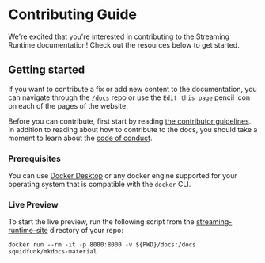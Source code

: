 # Contributing Guide

We're excited that you're interested in contributing to the Streaming Runtime documentation! Check out the resources below to get started.

## Getting started

If you want to contribute a fix or add new content to the documentation, you can
navigate through the [`/docs`](docs) repo or use the `Edit this page` pencil icon on each of the pages of
the website.

Before you can contribute, first start by reading [the contributor
guidelines](../CONTRIBUTING.md). In addition to
reading about how to contribute to the docs, you should take a moment to learn
about the [code of conduct](../CODE_OF_CONDUCT.md).

### Prerequisites

You can use [Docker Desktop](https://www.docker.com/products/docker-desktop) or any docker engine supported for your operating system that is compatible with the `docker` CLI.

### Live Preview

To start the live preview, run the following script from the [streaming-runtime-site](./) directory of your repo:

```shell
docker run --rm -it -p 8000:8000 -v ${PWD}/docs:/docs squidfunk/mkdocs-material
```
